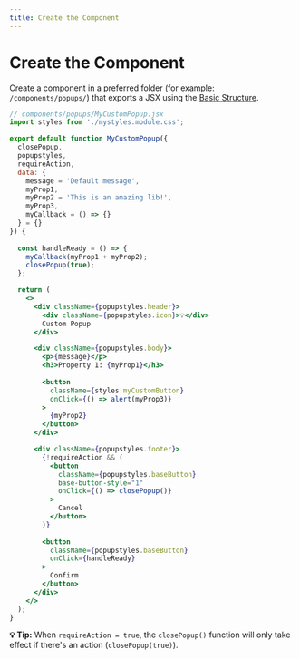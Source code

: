 ```yaml
---
title: Create the Component
---
```


# Create the Component
Create a component in a preferred folder (for example: `/components/popups/`) that exports a JSX using the [Basic Structure](/creating-custom-popups/basic-structure).

```jsx
// components/popups/MyCustomPopup.jsx
import styles from './mystyles.module.css';

export default function MyCustomPopup({
  closePopup,
  popupstyles,
  requireAction,
  data: {
    message = 'Default message',
    myProp1,
    myProp2 = 'This is an amazing lib!',
    myProp3,
    myCallback = () => {}
  } = {}
}) {
  
  const handleReady = () => {
    myCallback(myProp1 + myProp2);
    closePopup(true);
  };

  return (
    <>
      <div className={popupstyles.header}> 
        <div className={popupstyles.icon}>💡</div>
        Custom Popup
      </div>

      <div className={popupstyles.body}>
        <p>{message}</p>
        <h3>Property 1: {myProp1}</h3>
        
        <button 
          className={styles.myCustomButton}
          onClick={() => alert(myProp3)}
        >
          {myProp2}
        </button>
      </div>

      <div className={popupstyles.footer}>
        {!requireAction && (
          <button 
            className={popupstyles.baseButton}
            base-button-style="1"
            onClick={() => closePopup()}
          >
            Cancel
          </button>
        )}
        
        <button 
          className={popupstyles.baseButton}
          onClick={handleReady}
        >
          Confirm
        </button>
      </div>
    </>
  );
}
```

**💡 Tip:** When `requireAction = true`, the `closePopup()` function will only take effect if there's an action (`closePopup(true)`).
